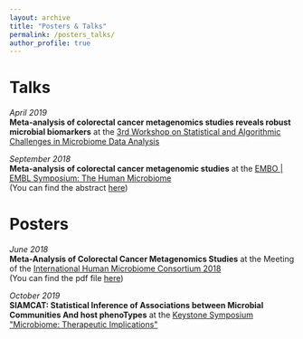 ```yaml
---
layout: archive
title: "Posters & Talks"
permalink: /posters_talks/
author_profile: true
---
```


# Talks

_April 2019_  
__Meta-analysis of colorectal cancer metagenomics studies reveals robust
microbial biomarkers__ at the
[3rd Workshop on Statistical and Algorithmic Challenges in Microbiome Data Analysis](https://www.simonsfoundation.org/event/3rd-workshop-on-statistical-and-algorithmic-challenges-in-microbiome-data-analysis/)

_September 2018_   
__Meta-analysis of colorectal cancer metagenomic studies__ at
the [EMBO | EMBL Symposium: The Human Microbiome](https://www.embo-embl-symposia.org/symposia/2018/EES18-09/)  
(You can find the abstract
[here](https://github.com/jakob-wirbel/jakob-wirbel.github.io/blob/master/files/2018-09-17_talk_embl.md))


# Posters

_June 2018_   
__Meta-Analysis of Colorectal Cancer Metagenomics Studies__ at the Meeting of
the
[International Human Microbiome Consortium 2018](http://apc.ucc.ie/ihmc-2018/)   
(You can find the pdf file
[here](https://github.com/jakob-wirbel/jakob-wirbel.github.io/blob/master/files/2018-06_poster_ihmc.pdf))

_October 2019_  
__SIAMCAT: Statistical Inference of Associations between Microbial Communities
And host phenoTypes__ at the [Keystone Symposium "Microbiome: Therapeutic
Implications"](https://www.keystonesymposia.org/index.cfm?e=web.Meeting.Program&meetingid=1696)
